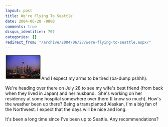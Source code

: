 ```yaml
---
layout: post
title: We're Flying To Seattle
date: 2004-06-28 -0800
comments: true
disqus_identifier: 707
categories: []
redirect_from: "/archive/2004/06/27/were-flying-to-seattle.aspx/"
---
```


![](/images/seattle.jpg)And I expect my arms to be tired (ba-dump
pshhh).

We're heading over there on July 28 to see my wife's best friend (from
back when they lived in Japan) and her husband.  She's working on her
residency at some hospital somewhere over there (I know so much). How's
the weather been up there? Being a transplanted Alaskan, I'm a big fan
of the Northwest. I expect that the days will be nice and long. 

It's been a long time since I've been up to Seattle. Any
recommendations?

